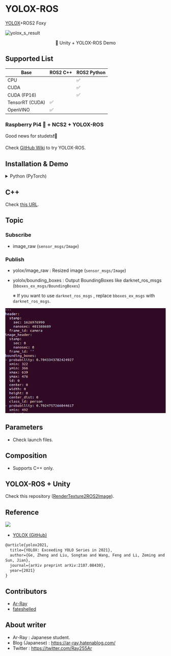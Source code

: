 # YOLOX-ROS

[YOLOX](https://github.com/Megvii-BaseDetection/YOLOX)+ROS2 Foxy

![yolox_s_result](https://github.com/Ar-Ray-code/RenderTexture2ROS2Image/blob/main/images_for_readme/unity-demo.gif?raw=true)

<div align="center">🔼 Unity + YOLOX-ROS Demo</div>

## Supported List

| Base            | ROS2 C++ | ROS2 Python |
| --------------- | -------- | ----------- |
| CPU             |           | ✅           |
| CUDA            |           | ✅           |
| CUDA (FP16)     |           | ✅           |
| TensorRT (CUDA) |  ✅       |              |
| OpenVINO        |  ✅       |              |

### Raspberry Pi4 🍓 + NCS2 + YOLOX-ROS

Good news for studets❗🍓

Check [GitHub Wiki](https://github.com/Ar-Ray-code/YOLOX-ROS/wiki/YOLOX-ROS---Raspbian-(NCS2)) to try YOLOX-ROS.

## Installation & Demo
<details>
<summary>Python (PyTorch)</summary>

## Requirements

- ROS2 Foxy
- OpenCV 4
- Python 3.8 (Ubuntu 20.04 Default)
- PyTorch >= v1.7
- [YOLOX v0.2.0](https://github.com/Megvii-BaseDetection/YOLOX)
- [bbox_ex_msgs](https://github.com/Ar-Ray-code/bbox_ex_msgs)

## Installation

Install the dependent packages based on all tutorials.

### STEP 1 : Download from GitHub

```bash
mkdir -p ~/ros2_ws/src
cd ~/ros2_ws/src
git clone https://github.com/Ar-Ray-code/yolox_ros.git --recursive
```

### STEP 2 : YOLOX Installation (yolox_rps_py)

```bash
bash YOLOX-ROS/yolox_ros_py/install_yolox_py.bash
```

### STEP 3 : Install YOLOX-ROS

```bash
source /opt/ros/foxy/setup.bash
sudo apt install ros-foxy-v4l2-camera
colcon build --symlink-install # weights files will be installed automatically.
```

### (Step 3) Using CUDA

If you have NVIDIA Graphics, you can run YOLOX-ROS on GPU.

**Additional installing lists**

- NVIDIA Graphics Driver
- CUDA toolkit (11.0)
- torch+cuda

### Step3 : Demo

Connect your web camera.

```bash
source /opt/ros/foxy/setup.bash
source ~/ros2_ws/install/local_setup.bash
ros2 launch yolox_ros_py yolox_s_cpu.launch.py
# ros2 launch yolox_ros_py yolox_s.launch.py # <- GPU
```

</details>

## C++

Check [this URL](https://github.com/Ar-Ray-code/YOLOX-ROS/tree/main/yolox_ros_cpp).


## Topic
### Subscribe

- image_raw (`sensor_msgs/Image`)

### Publish

- yolox/image_raw : Resized image (`sensor_msgs/Image`)

- yololx/bounding_boxes : Output BoundingBoxes like darknet_ros_msgs (`bboxes_ex_msgs/BoundingBoxes`)

  ※ If you want to use `darknet_ros_msgs` , replace `bboxes_ex_msgs` with `darknet_ros_msgs`.

![yolox_topic](images_for_readme/yolox_topic.png)

## Parameters 

- Check launch files.

## Composition

- Supports C++ only.

## YOLOX-ROS + Unity

Check this repository ([RenderTexture2ROS2Image](https://github.com/Ar-Ray-code/RenderTexture2ROS2Image)).

## Reference

![](https://raw.githubusercontent.com/Megvii-BaseDetection/YOLOX/main/assets/logo.png)

- [YOLOX (GitHub)](https://github.com/Megvii-BaseDetection/YOLOX)

```
@article{yolox2021,
  title={YOLOX: Exceeding YOLO Series in 2021},
  author={Ge, Zheng and Liu, Songtao and Wang, Feng and Li, Zeming and Sun, Jian},
  journal={arXiv preprint arXiv:2107.08430},
  year={2021}
}
```

## Contributors
- [Ar-Ray](https://github.com/Ar-Ray-code)
- [fateshelled](https://github.com/fateshelled)

## About writer

- Ar-Ray : Japanese student.
- Blog (Japanese) : https://ar-ray.hatenablog.com/
- Twitter : https://twitter.com/Ray255Ar
